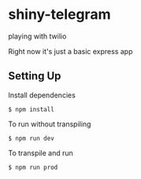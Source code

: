 # shiny-telegram
playing with twilio

Right now it's just a basic express app

## Setting Up

Install dependencies
```
$ npm install
```

To run without transpiling
```
$ npm run dev
```

To transpile and run
```
$ npm run prod
```